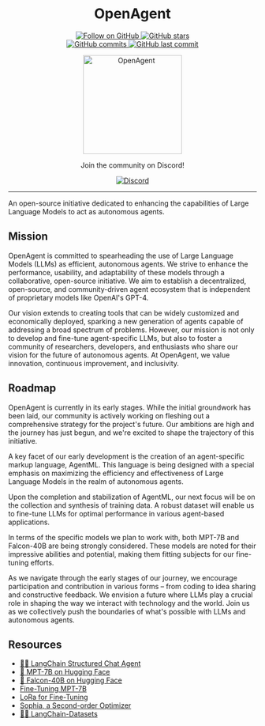 <h1 align="center">OpenAgent</h1>
<p align="center">
  <a href="https://github.com/mrbende?tab=followers" target="_blank">
    <img src="https://img.shields.io/github/followers/mrbende?style=social" alt="Follow on GitHub">
  </a>
  <a href="https://github.com/mrbende/OpenAgent/stargazers" target="_blank">
    <img src="https://img.shields.io/github/stars/mrbende/OpenAgent?style=social" alt="GitHub stars">
  </a>
  <br>
  <a href="https://github.com/mrbende/OpenAgent/commits" target="_blank">
    <img src="https://img.shields.io/github/commit-activity/y/mrbende/OpenAgent" alt="GitHub commits">
  </a>
  <a href="https://github.com/mrbende/OpenAgent/commits" target="_blank">
    <img src="https://img.shields.io/github/last-commit/mrbende/OpenAgent" alt="GitHub last commit">
  </a>
</p>
<p align="center">
  <a href="OpenAgent Logo">
    <img src="https://i.imgur.com/1bPTaJw.png" alt="OpenAgent" width="200" height="200">
  </a>
</p>
<p align="center">Join the community on Discord!</p>
<p align="center">
  <a href="https://discord.gg/ypNKmKa4XW" target="_blank">
    <img src="https://dcbadge.vercel.app/api/server/ypNKmKa4XW" alt="Discord">
  </a>
</p>

---


An open-source initiative dedicated to enhancing the capabilities of Large Language Models to act as autonomous agents.

## Mission

OpenAgent is committed to spearheading the use of Large Language Models (LLMs) as efficient, autonomous agents. We strive to enhance the performance, usability, and adaptability of these models through a collaborative, open-source initiative. We aim to establish a decentralized, open-source, and community-driven agent ecosystem that is independent of proprietary models like OpenAI's GPT-4.

Our vision extends to creating tools that can be widely customized and economically deployed, sparking a new generation of agents capable of addressing a broad spectrum of problems. However, our mission is not only to develop and fine-tune agent-specific LLMs, but also to foster a community of researchers, developers, and enthusiasts who share our vision for the future of autonomous agents. At OpenAgent, we value innovation, continuous improvement, and inclusivity.

## Roadmap

OpenAgent is currently in its early stages. While the initial groundwork has been laid, our community is actively working on fleshing out a comprehensive strategy for the project's future. Our ambitions are high and the journey has just begun, and we're excited to shape the trajectory of this initiative.

A key facet of our early development is the creation of an agent-specific markup language, AgentML. This language is being designed with a special emphasis on maximizing the efficiency and effectiveness of Large Language Models in the realm of autonomous agents.

Upon the completion and stabilization of AgentML, our next focus will be on the collection and synthesis of training data. A robust dataset will enable us to fine-tune LLMs for optimal performance in various agent-based applications.

In terms of the specific models we plan to work with, both MPT-7B and Falcon-40B are being strongly considered. These models are noted for their impressive abilities and potential, making them fitting subjects for our fine-tuning efforts.

As we navigate through the early stages of our journey, we encourage participation and contribution in various forms – from coding to idea sharing and constructive feedback. We envision a future where LLMs play a crucial role in shaping the way we interact with technology and the world. Join us as we collectively push the boundaries of what's possible with LLMs and autonomous agents.

## Resources
* [🦜🔗 LangChain Structured Chat Agent](https://python.langchain.com/en/latest/modules/agents/agents/examples/structured_chat.html)
* [🤗 MPT-7B on Hugging Face](https://huggingface.co/mosaicml/mpt-7b)
* [🤗 Falcon-40B on Hugging Face](https://huggingface.co/tiiuae/falcon-40b)
* [Fine-Tuning MPT-7B](https://www.youtube.com/watch?v=KSlWkrByc0o&t=17s)
* [LoRa for Fine-Tuning](https://bdtechtalks.com/2023/05/22/what-is-lora/)
* [Sophia, a Second-order Optimizer](https://arxiv.org/abs/2305.14342)
* [🦜🔗 LangChain-Datasets](https://huggingface.co/LangChainDatasets)
